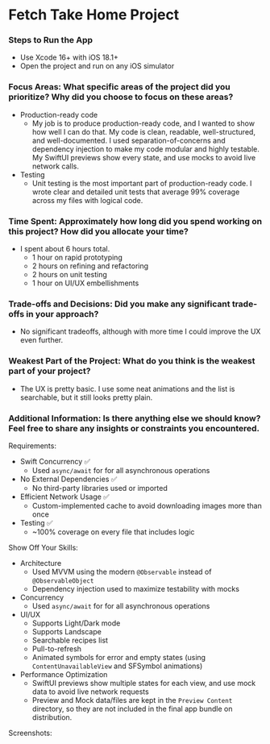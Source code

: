 # Fetch Take Home Project

### Steps to Run the App

- Use Xcode 16+ with iOS 18.1+
- Open the project and run on any iOS simulator

### Focus Areas: What specific areas of the project did you prioritize? Why did you choose to focus on these areas?

- Production-ready code
  - My job is to produce production-ready code, and I wanted to show how well I can do that. My code is clean, readable, well-structured, and well-documented. I used separation-of-concerns and dependency injection to make my code modular and highly testable. My SwiftUI previews show every state, and use mocks to avoid live network calls.
- Testing
  - Unit testing is the most important part of production-ready code. I wrote clear and detailed unit tests that average 99% coverage across my files with logical code.

### Time Spent: Approximately how long did you spend working on this project? How did you allocate your time?

- I spent about 6 hours total.
  - 1 hour on rapid prototyping
  - 2 hours on refining and refactoring
  - 2 hours on unit testing
  - 1 hour on UI/UX embellishments 

### Trade-offs and Decisions: Did you make any significant trade-offs in your approach?

- No significant tradeoffs, although with more time I could improve the UX even further.

### Weakest Part of the Project: What do you think is the weakest part of your project?

- The UX is pretty basic. I use some neat animations and the list is searchable, but it still looks pretty plain.

### Additional Information: Is there anything else we should know? Feel free to share any insights or constraints you encountered.

Requirements:

- Swift Concurrency ✅ 
  - Used `async/await` for for all asynchronous operations
- No External Dependencies ✅ 
  - No third-party libraries used or imported
- Efficient Network Usage ✅ 
  - Custom-implemented cache to avoid downloading images more than once
- Testing ✅ 
  - ~100% coverage on every file that includes logic

Show Off Your Skills:
- Architecture
  - Used MVVM using the modern `@Observable` instead of `@ObservableObject`
  - Dependency injection used to maximize testability with mocks
- Concurrency
  - Used `async/await` for for all asynchronous operations
- UI/UX
  - Supports Light/Dark mode
  - Supports Landscape
  - Searchable recipes list
  - Pull-to-refresh
  - Animated symbols for error and empty states (using `ContentUnavailableView` and SFSymbol animations)
- Performance Optimization
  - SwiftUI previews show multiple states for each view, and use mock data to avoid live network requests
  - Preview and Mock data/files are kept in the `Preview Content` directory, so they are not included in the final app bundle on distribution. 

Screenshots: